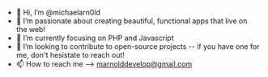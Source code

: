- 👋 Hi, I’m @michaelarn0ld
- 👀 I’m passionate about creating beautiful, functional apps that live on the web!
- 🌱 I’m currently focusing on PHP and Javascript
- 💞️ I’m looking to contribute to open-source projects -- if you have one for me, don't hesistate to reach out!
- 📫 How to reach me --> marnolddevelop@gmail.com

<!---
michaelarn0ld/michaelarn0ld is a ✨ special ✨ repository because its `README.md` (this file) appears on your GitHub profile.
You can click the Preview link to take a look at your changes.
--->
